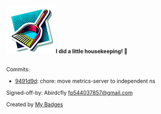 <img src="https://github.com/my-badges/my-badges/blob/master/badges/chore-commit/chore-commit.png?raw=true" alt="I did a little housekeeping! 🧹" title="I did a little housekeeping! 🧹" width="128">
<strong>I did a little housekeeping! 🧹</strong>
<br><br>

Commits:

- <a href="https://github.com/Abirdcfly/arbiter/commit/9491d9dd695dcfaf6d545755e883569de7714dee">9491d9d</a>: chore: move metrics-server to independent ns

Signed-off-by: Abirdcfly <fp544037857@gmail.com>


Created by <a href="https://github.com/my-badges/my-badges">My Badges</a>